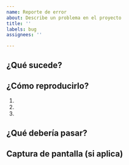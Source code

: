 ```yaml
---
name: Reporte de error
about: Describe un problema en el proyecto
title: ''
labels: bug
assignees: ''

---
```


## ¿Qué sucede?
<!-- Explica el problema de forma breve -->

## ¿Cómo reproducirlo?
1. 
2. 
3. 

## ¿Qué debería pasar?
<!-- Explica el comportamiento esperado -->

## Captura de pantalla (si aplica)
<!-- Agrega una imagen si ayuda a entender el problema -->
